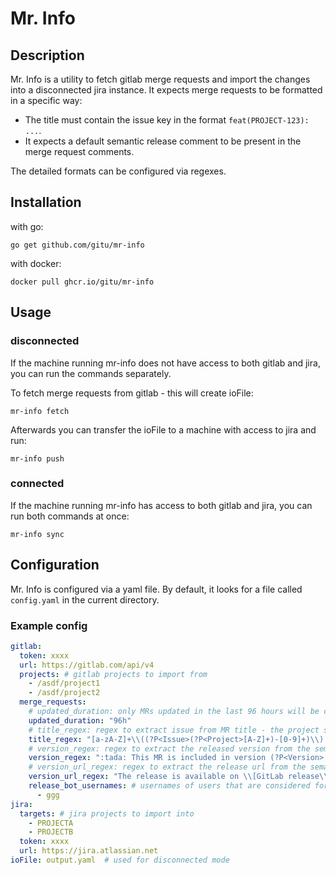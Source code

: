# Mr. Info

## Description

Mr. Info is a utility to fetch gitlab merge requests and import the changes into a disconnected jira instance.
It expects merge requests to be formatted in a specific way:
- The title must contain the issue key in the format `feat(PROJECT-123): ...`.
- It expects a default semantic release comment to be present in the merge request comments.

The detailed formats can be configured via regexes.

## Installation
with go:

```
go get github.com/gitu/mr-info
```

with docker:

```
docker pull ghcr.io/gitu/mr-info
```

## Usage

### disconnected

If the machine running mr-info does not have access to both gitlab and jira, you can run the commands separately.

To fetch merge requests from gitlab - this will create ioFile:

```
mr-info fetch
```

Afterwards you can transfer the ioFile to a machine with access to jira and run:

```
mr-info push
```

### connected

If the machine running mr-info has access to both gitlab and jira, you can run both commands at once:

```
mr-info sync
```

## Configuration

Mr. Info is configured via a yaml file. By default, it looks for a file called `config.yaml` in the current directory.

### Example config

```yaml
gitlab:
  token: xxxx
  url: https://gitlab.com/api/v4
  projects: # gitlab projects to import from
    - /asdf/project1
    - /asdf/project2
  merge_requests:
    # updated_duration: only MRs updated in the last 96 hours will be considered
    updated_duration: "96h"
    # title_regex: regex to extract issue from MR title - the project subgroup is used to filter the targets against, the issue subgroup is used to extract the issue
    title_regex: "[a-zA-Z]+\\((?P<Issue>(?P<Project>[A-Z]+)-[0-9]+)\\):.*"
    # version_regex: regex to extract the released version from the semantic release comment
    version_regex: ":tada: This MR is included in version (?P<Version>[0-9]+\\.[0-9]+\\.[0-9]+) :tada:"
    # version_url_regex: regex to extract the release url from the semantic release comment
    version_url_regex: "The release is available on \\[GitLab release\\]\\((?P<VersionUrl>[^)]+)\\)."
    release_bot_usernames: # usernames of users that are considered for the semantic release comment
      - ggg
jira:
  targets: # jira projects to import into
    - PROJECTA
    - PROJECTB
  token: xxxx
  url: https://jira.atlassian.net
ioFile: output.yaml  # used for disconnected mode
```

